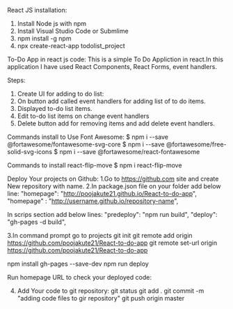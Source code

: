 React JS installation:
1. Install Node js with npm
2. Install Visual Studio Code or Submlime
2. npm install -g npm
3. npx create-react-app todolist_project

To-Do App in react js code:
This is a simple To Do Appliction in react.In this application I have used React Components, React Forms, event handlers.

Steps:
1. Create UI for adding to do list:
2. On button add called event handlers for adding list of to do items.
3. Displayed to-do list items.
4. Edit to-do list items on change event handlers
5. Delete button add for removing items and add delete event handlers.

Commands install to Use Font Awesome:
$ npm i --save @fortawesome/fontawesome-svg-core
$ npm i --save @fortawesome/free-solid-svg-icons
$ npm i --save @fortawesome/react-fontawesome

Commands to install react-flip-move
$ npm i react-flip-move

Deploy Your projects on Github:
1.Go to https://github.com site and create New repository with name.
2.In package.json file on your folder add below line:
 "homepage": "http://poojakute21.github.io/React-to-do-app",
 "homepage" : "http://username.github.io/repository-name",
 
 In scrips section add below lines:
	"predeploy": "npm run build",
    "deploy": "gh-pages -d build",
	
3.In command prompt go to projects
git init
git remote add origin https://github.com/poojakute21/React-to-do-app
git remote set-url origin https://github.com/poojakute21/React-to-do-app

npm install gh-pages --save-dev
npm run deploy

Run homepage URL to check your deployed code:

4. Add Your code to git repository:
git status
git add .
git commit -m "adding code files to gir repository"
git push origin master
